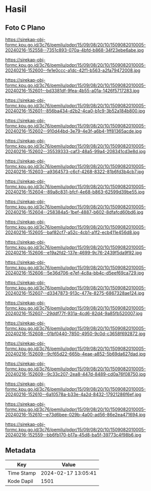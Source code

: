 # Hasil

## Foto C Plano

https://sirekap-obj-formc.kpu.go.id/3c76/pemilu/pdpr/15/09/08/20/10/1509082010005-20240216-152558--7351c893-070a-4bfd-b868-34f23ebe6abe.jpg

https://sirekap-obj-formc.kpu.go.id/3c76/pemilu/pdpr/15/09/08/20/10/1509082010005-20240216-152600--fe1e0ccc-a1dc-42f1-b563-a2fa79472008.jpg

https://sirekap-obj-formc.kpu.go.id/3c76/pemilu/pdpr/15/09/08/20/10/1509082010005-20240216-152601--bd3381df-9fea-4b55-a01a-1426f5717283.jpg

https://sirekap-obj-formc.kpu.go.id/3c76/pemilu/pdpr/15/09/08/20/10/1509082010005-20240216-152601--856ba434-d2b2-4ca0-b1c9-3b52a184b800.jpg

https://sirekap-obj-formc.kpu.go.id/3c76/pemilu/pdpr/15/09/08/20/10/1509082010005-20240216-152602--910d44bd-3e79-4e3f-a6b4-1ff81365acde.jpg

https://sirekap-obj-formc.kpu.go.id/3c76/pemilu/pdpr/15/09/08/20/10/1509082010005-20240216-152602--35539333-caf3-48a5-99a4-208341cd3e8d.jpg

https://sirekap-obj-formc.kpu.go.id/3c76/pemilu/pdpr/15/09/08/20/10/1509082010005-20240216-152603--a9364573-c6cf-4268-8322-81b6fd3b4cb7.jpg

https://sirekap-obj-formc.kpu.go.id/3c76/pemilu/pdpr/15/09/08/20/10/1509082010005-20240216-152604--89a8c831-bfcf-4e68-b863-62599d39be55.jpg

https://sirekap-obj-formc.kpu.go.id/3c76/pemilu/pdpr/15/09/08/20/10/1509082010005-20240216-152604--258384a5-1bef-4887-b602-8dfafcd60bd6.jpg

https://sirekap-obj-formc.kpu.go.id/3c76/pemilu/pdpr/15/09/08/20/10/1509082010005-20240216-152605--baf82cf7-a52c-4cb1-a1f2-ecb411e456d8.jpg

https://sirekap-obj-formc.kpu.go.id/3c76/pemilu/pdpr/15/09/08/20/10/1509082010005-20240216-152606--e19a2fd2-137e-4699-9c76-2439f5da9f92.jpg

https://sirekap-obj-formc.kpu.go.id/3c76/pemilu/pdpr/15/09/08/20/10/1509082010005-20240216-152606--5e36d706-e7ef-4c8a-bb4c-d5eef69ca729.jpg

https://sirekap-obj-formc.kpu.go.id/3c76/pemilu/pdpr/15/09/08/20/10/1509082010005-20240216-152607--d3347873-913c-477e-8275-6867328ae124.jpg

https://sirekap-obj-formc.kpu.go.id/3c76/pemilu/pdpr/15/09/08/20/10/1509082010005-20240216-152607--29ddf77f-931a-4cd6-82d4-9a85fb520007.jpg

https://sirekap-obj-formc.kpu.go.id/3c76/pemilu/pdpr/15/09/08/20/10/1509082010005-20240216-152608--01bf0440-7850-4950-9c0d-c3658f692872.jpg

https://sirekap-obj-formc.kpu.go.id/3c76/pemilu/pdpr/15/09/08/20/10/1509082010005-20240216-152609--9cf65d22-665b-4eae-a852-5b69da627dad.jpg

https://sirekap-obj-formc.kpu.go.id/3c76/pemilu/pdpr/15/09/08/20/10/1509082010005-20240216-152609--9c33c207-2ea8-447d-8489-cd0a76f08750.jpg

https://sirekap-obj-formc.kpu.go.id/3c76/pemilu/pdpr/15/09/08/20/10/1509082010005-20240216-152610--6a10578a-b33e-4a2d-8432-17921286f6ef.jpg

https://sirekap-obj-formc.kpu.go.id/3c76/pemilu/pdpr/15/09/08/20/10/1509082010005-20240216-152610--e73d6bee-029b-4a00-ad56-86e2ea471694.jpg

https://sirekap-obj-formc.kpu.go.id/3c76/pemilu/pdpr/15/09/08/20/10/1509082010005-20240216-152559--bb6fb170-b17a-45d8-ba5f-39773c4f98b6.jpg


## Metadata

| Key        | Value               |
| ---------- | ------------------- |
| Time Stamp | 2024-02-17 13:05:41 |
| Kode Dapil | 1501                |



